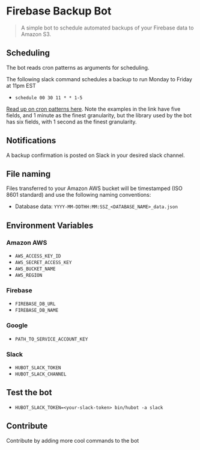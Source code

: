 # Firebase Backup Bot

> A simple bot to schedule automated backups of your Firebase data to Amazon S3.


## Scheduling
The bot reads cron patterns as arguments for scheduling.

The following slack command schedules a backup to run Monday to Friday at 11pm EST

- `schedule 00 30 11 * * 1-5`

[Read up on cron patterns here](http://crontab.org/). Note the examples in the link have five fields, and 1 minute as the finest granularity, but the library used by the bot has six fields, with 1 second as the finest granularity.


## Notifications
A backup confirmation is posted on Slack in your desired slack channel.

## File naming
Files transferred to your Amazon AWS bucket will be timestamped (ISO 8601 standard) and use the following naming conventions:

- Database data: `YYYY-MM-DDTHH:MM:SSZ_<DATABASE_NAME>_data.json`

## Environment Variables

### Amazon AWS
- `AWS_ACCESS_KEY_ID`
- `AWS_SECRET_ACCESS_KEY`
- `AWS_BUCKET_NAME`
- `AWS_REGION`

### Firebase
- `FIREBASE_DB_URL`
- `FIREBASE_DB_NAME`

### Google
- `PATH_TO_SERVICE_ACCOUNT_KEY`

### Slack
- `HUBOT_SLACK_TOKEN`
- `HUBOT_SLACK_CHANNEL`

## Test the bot
- `HUBOT_SLACK_TOKEN=<your-slack-token> bin/hubot -a slack`

## Contribute

Contribute by adding more cool commands to the bot
